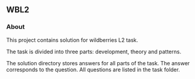 ## WBL2

### About

This project contains solution for wildberries L2 task. 

The task is divided into three parts: development, theory and patterns.

The solution directory stores answers for all parts of the task. The answer corresponds to the question. All questions are listed in the task folder.